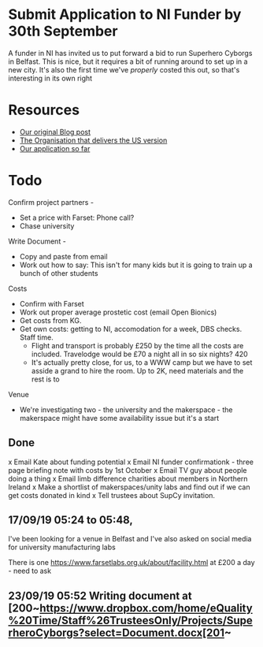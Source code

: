 # Submit Application to NI Funder by 30th September 
A funder in NI has invited us to put forward a bid to run Superhero Cyborgs in Belfast.  This is nice, but it requires a bit of running around to set up in a new city. It's also the first time we've *properly* costed this out, so that's interesting in its own right 

# Resources 
* [Our original Blog post](http://equalitytime.co.uk/4634/2015/01/05/superhero-cyborgs-surprisingly-even-cooler-than-it-sounds/)
* [The Organisation that delivers the US version](http://kidmob.org/superheroboost)
* [Our application so far](https://www.dropbox.com/home/eQuality%20Time/Staff%26TrusteesOnly/Projects/SuperheroCyborgs)

# Todo 
Confirm project partners - 
* Set a price with Farset: Phone call?
* Chase university 

Write Document - 
* Copy and paste from email 
* Work out how to say: This isn't for many kids but it is going to train up a bunch of other students 

Costs
* Confirm with Farset 
* Work out proper average prostetic cost (email Open Bionics) 
* Get costs from KG. 
* Get own costs: getting to NI, accomodation for a week, DBS checks. Staff time. 
  * Flight and transport is probably £250 by the time all the costs are included. Travelodge would be £70 a night all in so six nights? 420
  * It's actually pretty close, for us, to a WWW camp but we have to set asside a grand to hire the room. Up to 2K, need materials and the rest is to  

Venue
* We're investigating two - the university and the makerspace - the makerspace might have some availability issue but it's a start 

## Done
x Email Kate about funding potential 
x Email NI funder confirmationk - three page briefing note with costs by 1st October
x Email TV guy about people doing a thing
x Email limb difference charities about members in Northern Ireland 
x Make a shortlist of makerspaces/unity labs and find out if we can get costs donated in kind 
x Tell trustees about SupCy invitation. 

## 17/09/19 05:24 to 05:48,
I've been looking for a venue in Belfast and I've also asked on social media for university manufacturing labs 

There is one https://www.farsetlabs.org.uk/about/facility.html at £200 a day - need to ask  

## 23/09/19 05:52 Writing document at [200~https://www.dropbox.com/home/eQuality%20Time/Staff%26TrusteesOnly/Projects/SuperheroCyborgs?select=Document.docx[201~ 

